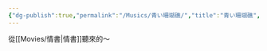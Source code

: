 ```yaml
---
{"dg-publish":true,"permalink":"/Musics/青い珊瑚礁/","title":"青い珊瑚礁","tags":["#🎵music"],"noteIcon":"3","created":"2025-05-12T17:51:27.000+08:00","updated":"2025-05-12T13:11:55.000+08:00"}
---
```




從[[Movies/情書\|情書]]聽來的～